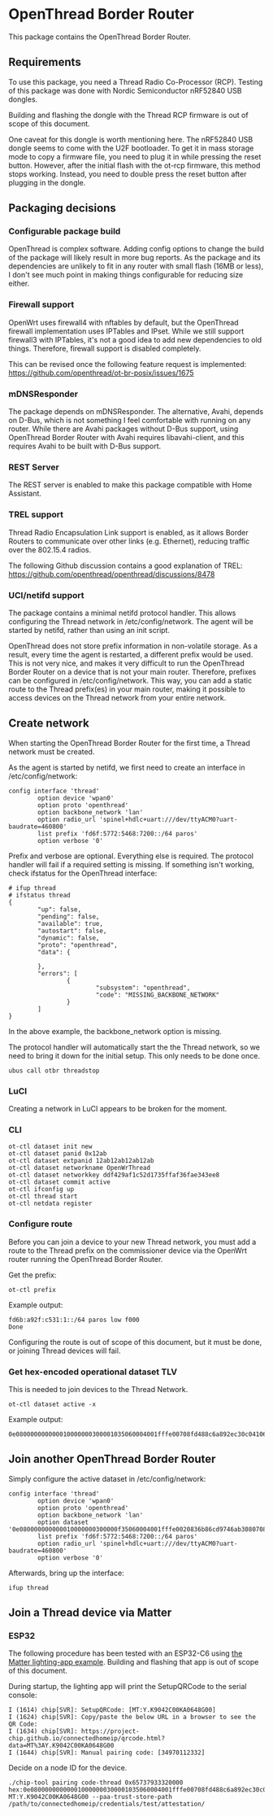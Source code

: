 # OpenThread Border Router

This package contains the OpenThread Border Router.

## Requirements

To use this package, you need a Thread Radio Co-Processor (RCP). Testing of
this package was done with Nordic Semiconductor nRF52840 USB dongles.

Building and flashing the dongle with the Thread RCP firmware is out of scope
of this document.

One caveat for this dongle is worth mentioning here. The nRF52840 USB dongle
seems to come with the U2F bootloader. To get it in mass storage mode to copy a
firmware file, you need to plug it in while pressing the reset button. However,
after the initial flash with the ot-rcp firmware, this method stops working.
Instead, you need to double press the reset button after plugging in the dongle.

## Packaging decisions

### Configurable package build

OpenThread is complex software. Adding config options to change the build of
the package will likely result in more bug reports. As the package and its
dependencies are unlikely to fit in any router with small flash (16MB or less),
I don't see much point in making things configurable for reducing size either.

### Firewall support

OpenWrt uses firewall4 with nftables by default, but the OpenThread firewall
implementation uses IPTables and IPset. While we still support firewall3 with
IPTables, it's not a good idea to add new dependencies to old things.
Therefore, firewall support is disabled completely.

This can be revised once the following feature request is implemented:
https://github.com/openthread/ot-br-posix/issues/1675

### mDNSResponder

The package depends on mDNSResponder. The alternative, Avahi, depends on D-Bus,
which is not something I feel comfortable with running on any router. While
there are Avahi packages without D-Bus support, using OpenThread Border Router
with Avahi requires libavahi-client, and this requires Avahi to be built with
D-Bus support.

### REST Server

The REST server is enabled to make this package compatible with Home Assistant.

### TREL support

Thread Radio Encapsulation Link support is enabled, as it allows Border Routers
to communicate over other links (e.g. Ethernet), reducing traffic over the
802.15.4 radios.

The following Github discussion contains a good explanation of TREL:
https://github.com/openthread/openthread/discussions/8478

### UCI/netifd support

The package contains a minimal netifd protocol handler. This allows configuring
the Thread network in /etc/config/network. The agent will be started by netifd,
rather than using an init script.

OpenThread does not store prefix information in non-volatile storage. As a
result, every time the agent is restarted, a different prefix would be used.
This is not very nice, and makes it very difficult to run the OpenThread Border
Router on a device that is not your main router. Therefore, prefixes can be
configured in /etc/config/network. This way, you can add a static route to the
Thread prefix(es) in your main router, making it possible to access devices on
the Thread network from your entire network.

## Create network

When starting the OpenThread Border Router for the first time, a Thread network
must be created.

As the agent is started by netifd, we first need to create an interface in
/etc/config/network:

```
config interface 'thread'
        option device 'wpan0'
        option proto 'openthread'
        option backbone_network 'lan'
        option radio_url 'spinel+hdlc+uart:///dev/ttyACM0?uart-baudrate=460800'
        list prefix 'fd6f:5772:5468:7200::/64 paros'
        option verbose '0'
```

Prefix and verbose are optional. Everything else is required. The protocol
handler will fail if a required setting is missing. If something isn't working,
check ifstatus for the OpenThread interface:

```
# ifup thread
# ifstatus thread
{
        "up": false,
        "pending": false,
        "available": true,
        "autostart": false,
        "dynamic": false,
        "proto": "openthread",
        "data": {

        },
        "errors": [
                {
                        "subsystem": "openthread",
                        "code": "MISSING_BACKBONE_NETWORK"
                }
        ]
}
```

In the above example, the backbone_network option is missing.

The protocol handler will automatically start the the Thread network, so we
need to bring it down for the initial setup. This only needs to be done once.

```
ubus call otbr threadstop
```

### LuCI

Creating a network in LuCI appears to be broken for the moment.

### CLI

```
ot-ctl dataset init new
ot-ctl dataset panid 0x12ab
ot-ctl dataset extpanid 12ab12ab12ab12ab
ot-ctl dataset networkname OpenWrThread
ot-ctl dataset networkkey ddf429af1c52d1735ffaf36fae343ee8
ot-ctl dataset commit active
ot-ctl ifconfig up
ot-ctl thread start
ot-ctl netdata register
```

### Configure route

Before you can join a device to your new Thread network, you must add a route
to the Thread prefix on the commissioner device via the OpenWrt router running
the OpenThread Border Router.

Get the prefix:
```
ot-ctl prefix
```

Example output:

```
fd6b:a92f:c531:1::/64 paros low f000
Done
```

Configuring the route is out of scope of this document, but it must be done, or
joining Thread devices will fail.

### Get hex-encoded operational dataset TLV

This is needed to join devices to the Thread Network.

```
ot-ctl dataset active -x
```

Example output:

```
0e080000000000010000000300001035060004001fffe00708fd488c6a892ec30c04106e220c964a14a7e10e9004691920ec390c0402a0f7f80102ffff030b5468726541646c6576696f0208ffffffffffffffff0510ddf429af1c52d1735ffaf36fae343ee8
```

## Join another OpenThread Border Router

Simply configure the active dataset in /etc/config/network:

```
config interface 'thread'
        option device 'wpan0'
        option proto 'openthread'
        option backbone_network 'lan'
        option dataset '0e080000000000010000000300000f35060004001fffe0020836b86cd9746ab3080708fd9850cbe719b1d205101f11a11320828c7a6ebc2f2e675c0dca030e686f6d652d617373697374616e740102716f041025804ed78614258ebedf4e2db37b3b6e0c0402a0f7f8'
        list prefix 'fd6f:5772:5468:7200::/64 paros'
        option radio_url 'spinel+hdlc+uart:///dev/ttyACM0?uart-baudrate=460800'
        option verbose '0'
```

Afterwards, bring up the interface:

```
ifup thread
```

## Join a Thread device via Matter

### ESP32
The following procedure has been tested with an ESP32-C6 using [the Matter
lighting-app example](https://github.com/project-chip/connectedhomeip/tree/master/examples/lighting-app/esp32).
Building and flashing that app is out of scope of this document.

During startup, the lighting app will print the SetupQRCode to the serial
console:

```
I (1614) chip[SVR]: SetupQRCode: [MT:Y.K9042C00KA0648G00]
I (1624) chip[SVR]: Copy/paste the below URL in a browser to see the QR Code:
I (1634) chip[SVR]: https://project-chip.github.io/connectedhomeip/qrcode.html?data=MT%3AY.K9042C00KA0648G00
I (1644) chip[SVR]: Manual pairing code: [34970112332]
```

Decide on a node ID for the device.

```
./chip-tool pairing code-thread 0x65737933320000 hex:0e080000000000010000000300001035060004001fffe00708fd488c6a892ec30c04106e220c964a14a7e10e9004691920ec390c0402a0f7f80102ffff030b5468726541646c6576696f0208ffffffffffffffff0510ddf429af1c52d1735ffaf36fae343ee8 MT:Y.K9042C00KA0648G00 --paa-trust-store-path /path/to/connectedhomeip/credentials/test/attestation/
```

